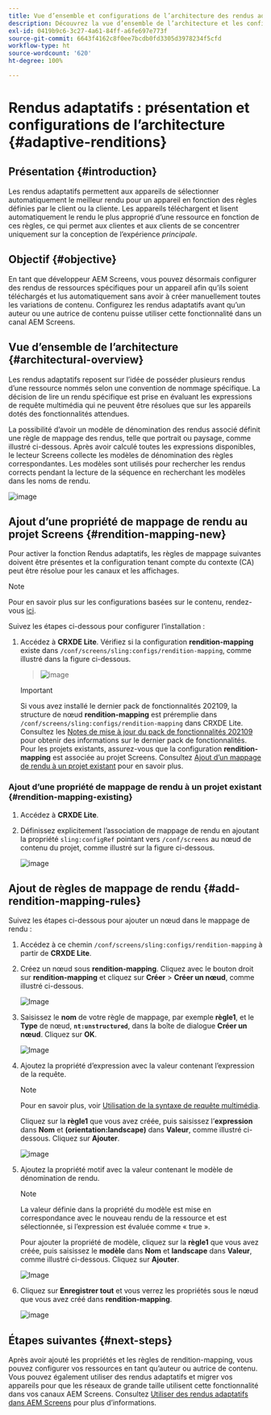 ```yaml
---
title: Vue d’ensemble et configurations de l’architecture des rendus adaptatifs
description: Découvrez la vue d’ensemble de l’architecture et les configurations dans CRXDE Lite pour les rendus adaptatifs dans AEM Screens.
exl-id: 0419b9c6-3c27-4a61-84ff-a6fe697e773f
source-git-commit: 6643f4162c8f0ee7bcdb0fd3305d3978234f5cfd
workflow-type: ht
source-wordcount: '620'
ht-degree: 100%

---
```


# Rendus adaptatifs : présentation et configurations de l’architecture {#adaptive-renditions}

## Présentation {#introduction}

Les rendus adaptatifs permettent aux appareils de sélectionner automatiquement le meilleur rendu pour un appareil en fonction des règles définies par le client ou la cliente. Les appareils téléchargent et lisent automatiquement le rendu le plus approprié d’une ressource en fonction de ces règles, ce qui permet aux clientes et aux clients de se concentrer uniquement sur la conception de l’expérience *principale*.

## Objectif {#objective}

En tant que développeur AEM Screens, vous pouvez désormais configurer des rendus de ressources spécifiques pour un appareil afin qu’ils soient téléchargés et lus automatiquement sans avoir à créer manuellement toutes les variations de contenu. Configurez les rendus adaptatifs avant qu’un auteur ou une autrice de contenu puisse utiliser cette fonctionnalité dans un canal AEM Screens.

## Vue d’ensemble de l’architecture {#architectural-overview}

Les rendus adaptatifs reposent sur l’idée de posséder plusieurs rendus d’une ressource nommés selon une convention de nommage spécifique. La décision de lire un rendu spécifique est prise en évaluant les expressions de requête multimédia qui ne peuvent être résolues que sur les appareils dotés des fonctionnalités attendues.

La possibilité d’avoir un modèle de dénomination des rendus associé définit une règle de mappage des rendus, telle que portrait ou paysage, comme illustré ci-dessous. Après avoir calculé toutes les expressions disponibles, le lecteur Screens collecte les modèles de dénomination des règles correspondantes. Les modèles sont utilisés pour rechercher les rendus corrects pendant la lecture de la séquence en recherchant les modèles dans les noms de rendu.

![image](/help/user-guide/assets/adaptive-renditions/adaptive-renditions.png)

## Ajout d’une propriété de mappage de rendu au projet Screens {#rendition-mapping-new}

Pour activer la fonction Rendus adaptatifs, les règles de mappage suivantes doivent être présentes et la configuration tenant compte du contexte (CA) peut être résolue pour les canaux et les affichages.

>[!NOTE]
>Pour en savoir plus sur les configurations basées sur le contenu, rendez-vous [ici](https://sling.apache.org/documentation/bundles/context-aware-configuration/context-aware-configuration.html).

Suivez les étapes ci-dessous pour configurer l’installation :

1. Accédez à **CRXDE Lite**. Vérifiez si la configuration **rendition-mapping** existe dans `/conf/screens/sling:configs/rendition-mapping`, comme illustré dans la figure ci-dessous.

   >![image](/help/user-guide/assets/adaptive-renditions/mapping-rules1.png)

   >[!IMPORTANT]
   >Si vous avez installé le dernier pack de fonctionnalités 202109, la structure de nœud **rendition-mapping** est préremplie dans `/conf/screens/sling:configs/rendition-mapping` dans CRXDE Lite. Consultez les [Notes de mise à jour du pack de fonctionnalités 202109](/help/user-guide/release-notes-fp-202109.md) pour obtenir des informations sur le dernier pack de fonctionnalités.
   >Pour les projets existants, assurez-vous que la configuration **rendition-mapping** est associée au projet Screens. Consultez [Ajout d’un mappage de rendu à un projet existant](#rendition-mapping-existing) pour en savoir plus.

### Ajout d’une propriété de mappage de rendu à un projet existant {#rendition-mapping-existing}

1. Accédez à **CRXDE Lite**.

1. Définissez explicitement l’association de mappage de rendu en ajoutant la propriété `sling:configRef` pointant vers `/conf/screens` au nœud de contenu du projet, comme illustré sur la figure ci-dessous.

   ![image](/help/user-guide/assets/adaptive-renditions/renditon-mapping2.png)


## Ajout de règles de mappage de rendu {#add-rendition-mapping-rules}

Suivez les étapes ci-dessous pour ajouter un nœud dans le mappage de rendu :

1. Accédez à ce chemin `/conf/screens/sling:configs/rendition-mapping` à partir de **CRXDE Lite**.
1. Créez un nœud sous **rendition-mapping**. Cliquez avec le bouton droit sur **rendition-mapping** et cliquez sur **Créer** > **Créer un nœud**, comme illustré ci-dessous.

   ![Image](/help/user-guide/assets/adaptive-renditions/add-node1.png)

1. Saisissez le **nom** de votre règle de mappage, par exemple **règle1**, et le **Type** de nœud, **`nt:unstructured`**, dans la boîte de dialogue **Créer un nœud**. Cliquez sur **OK**.

   ![Image](/help/user-guide/assets/adaptive-renditions/add-node2.png)


1. Ajoutez la propriété d’expression avec la valeur contenant l’expression de la requête.

   >[!NOTE]
   >Pour en savoir plus, voir [Utilisation de la syntaxe de requête multimédia](https://developer.mozilla.org/fr/docs/Web/CSS/CSS_media_queries/Using_media_queries).

   Cliquez sur la **règle1** que vous avez créée, puis saisissez l’**expression** dans **Nom** et **(orientation:landscape)** dans **Valeur**, comme illustré ci-dessous. Cliquez sur **Ajouter**.

   ![image](/help/user-guide/assets/adaptive-renditions/add-node3.png)

1. Ajoutez la propriété motif avec la valeur contenant le modèle de dénomination de rendu.

   >[!NOTE]
   >La valeur définie dans la propriété du modèle est mise en correspondance avec le nouveau rendu de la ressource et est sélectionnée, si l’expression est évaluée comme « true ».

   Pour ajouter la propriété de modèle, cliquez sur la **règle1** que vous avez créée, puis saisissez le **modèle** dans **Nom** et **landscape** dans **Valeur**, comme illustré ci-dessous. Cliquez sur **Ajouter**.

   ![Image](/help/user-guide/assets/adaptive-renditions/add-node4.png)

1. Cliquez sur **Enregistrer tout** et vous verrez les propriétés sous le nœud que vous avez créé dans **rendition-mapping**.

   ![image](/help/user-guide/assets/adaptive-renditions/add-node5.png)

## Étapes suivantes {#next-steps}

Après avoir ajouté les propriétés et les règles de rendition-mapping, vous pouvez configurer vos ressources en tant qu’auteur ou autrice de contenu. Vous pouvez également utiliser des rendus adaptatifs et migrer vos appareils pour que les réseaux de grande taille utilisent cette fonctionnalité dans vos canaux AEM Screens. Consultez [Utiliser des rendus adaptatifs dans AEM Screens](/help/user-guide/using-adaptive-renditions.md) pour plus d’informations.

